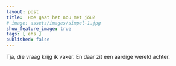 ```yaml
---
layout: post
title:  Hoe gaat het nou met jóu?
# image: assets/images/simpel-1.jpg
show_feature_image: true
tags: [ ehs ]
published: false
---
```


Tja, die vraag krijg ik vaker. En daar zit een aardige wereld achter.